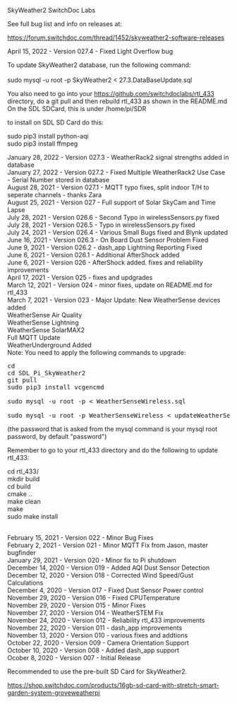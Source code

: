
SkyWeather2
SwitchDoc Labs

See full bug list and info on releases at:<BR>

https://forum.switchdoc.com/thread/1452/skyweather2-software-releases

April 15, 2022 - Version 027.4 - Fixed Light Overflow bug

To update SkyWeather2 database, run the following command:<BR>
<BR>
sudo mysql -u root -p SkyWeather2 < 27.3.DataBaseUpdate.sql<BR>

You also need to go into your https://github.com/switchdoclabs/rtl_433<BR>
directory, do a git pull and then rebuild rtl_433 as shown in the README.md<BR>
On the SDL SDCard, this is under /home/pi/SDR<BR>


to install on SDL SD Card do this:

sudo pip3 install python-aqi<BR>
sudo pip3 install ffmpeg<BR>


January 28, 2022 - Version 027.3 - WeatherRack2 signal strengths added in database<BR>
January 27, 2022 - Version 027.2 - Fixed Multiple WeatherRack2 Use Case - Serial Number stored in database<BR>
August 28, 2021 - Version 027.1 - MQTT typo fixes, split indoor T/H to seperate channels - thanks Zara<BR>
August 25, 2021 - Version 027 - Full support of Solar SkyCam and Time Lapse<BR>
July 28, 2021 - Version 026.6 - Second Typo in wirelessSensors.py fixed<BR>
July 28, 2021 - Version 026.5 - Typo in wirelessSensors.py fixed<BR>
July 24, 2021 - Version 026.4 - Various Small Bugs fixed and Blynk updated<BR>
June 16, 2021 - Version 026.3 - On Board Dust Sensor Problem Fixed<BR>
June 9, 2021 - Version 026.2 - dash_app Lightning Reporting Fixed<BR>
June 6, 2021 - Version 026.1 - Additional AfterShock added<BR>
June 6, 2021 - Version 026 - AfterShock added. fixes and reliability improvements <BR>
April 17, 2021 - Version 025 - fixes and updgrades<BR>
March 12, 2021 - Version 024 - minor fixes, update on README.md for rtl_433<BR>
March 7, 2021 - Version 023 - Major Update: New WeatherSense devices added<BR>
WeatherSense Air Quality <BR>
WeatherSense Lightning<BR>
WeatherSense SolarMAX2<BR>
Full MQTT Update<BR>
WeatherUnderground Added<BR>
Note:  You need to apply the following commands to upgrade:<BR>
<pre>
cd
cd SDL_Pi_SkyWeather2
git pull
sudo pip3 install vcgencmd

sudo mysql -u root -p < WeatherSenseWireless.sql 

sudo mysql -u root -p WeatherSenseWireless < updateWeatherSenseWireless.sql
</pre>
(the password that is asked from the mysql command is your mysql root password, by default "password")<BR>

Remember to go to your rtl_433 directory and do the following to update rtl_433:<BR>

cd rtl_433/<BR>
mkdir build<BR>
cd build<BR>
cmake ..<BR>
make clean <BR>
make<BR>
sudo make install<BR>



<BR>
February 15, 2021 - Version 022 - Minor Bug Fixes<BR>
February 2, 2021 - Version 021 - Minor MQTT Fix from Jason, master bugfinder<BR> 
January 29, 2021 - Version 020 - Minor fix to Pi shutdown<BR> 
December 14, 2020 - Version 019 - Added AQI Dust Sensor Detection<BR> 
December 12, 2020 - Version 018 - Corrected Wind Speed/Gust Calculations<BR> 
December 4, 2020 - Version 017 - Fixed Dust Sensor Power control<BR> 
November 29, 2020 - Version 016 - Fixed CPUTemperature<BR>
November 29, 2020 - Version 015 - Minor Fixes<BR>
November 27, 2020 - Version 014 - WeatherSTEM Fix <BR>
November 24, 2020 - Version 012 - Reliability rtl_433 improvements <BR>
November 22, 2020 - Version 011 - dash_app improvements <BR>
November 13, 2020 - Version 010 - various fixes and addtions<BR>
October 22, 2020 - Version 009 - Camera Orientation Support <BR>
October 10, 2020 - Version 008 - Added dash_app support<BR>
Ocober 8, 2020 - Version 007 - Initial Release<BR>

Recommended to use the pre-built SD Card for SkyWeather2.

https://shop.switchdoc.com/products/16gb-sd-card-with-stretch-smart-garden-system-groveweatherpi





